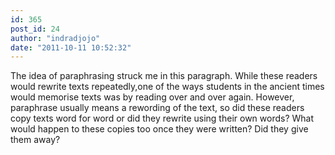 ```yaml
---
id: 365
post_id: 24
author: "indradjojo"
date: "2011-10-11 10:52:32"
---
```

The idea of paraphrasing struck me in this paragraph. While these readers would rewrite texts repeatedly,one of the ways students in the ancient times would memorise texts was by reading over and over again. However, paraphrase usually means a rewording of the text, so did these readers copy texts word for word or did they rewrite using their own words? What would happen to these copies too once they were written? Did they give them away?
